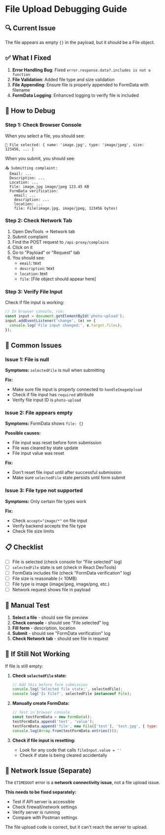 # File Upload Debugging Guide

## 🔍 Current Issue

The file appears as empty `{}` in the payload, but it should be a File object.

## ✅ What I Fixed

1. **Error Handling Bug**: Fixed `error.response.data?.includes is not a function`
2. **File Validation**: Added file type and size validation
3. **File Appending**: Ensure file is properly appended to FormData with filename
4. **FormData Logging**: Enhanced logging to verify file is included

## 🧪 How to Debug

### Step 1: Check Browser Console

When you select a file, you should see:
```
📎 File selected: { name: 'image.jpg', type: 'image/jpeg', size: 123456, ... }
```

When you submit, you should see:
```
📤 Submitting complaint:
  Email: ...
  Description: ...
  Location: ...
  File: image.jpg image/jpeg 123.45 KB
  FormData verification:
    email: ...
    description: ...
    location: ...
    file: File(image.jpg, image/jpeg, 123456 bytes)
```

### Step 2: Check Network Tab

1. Open DevTools → Network tab
2. Submit complaint
3. Find the POST request to `/api-proxy/complains`
4. Click on it
5. Go to "Payload" or "Request" tab
6. You should see:
   - `email`: text
   - `description`: text
   - `location`: text
   - `file`: [File object should appear here]

### Step 3: Verify File Input

Check if file input is working:
```javascript
// In browser console, run:
const input = document.getElementById('photo-upload');
input.addEventListener('change', (e) => {
  console.log('File input changed:', e.target.files);
});
```

## 🐛 Common Issues

### Issue 1: File is null

**Symptoms:** `selectedFile` is null when submitting

**Fix:** 
- Make sure file input is properly connected to `handleImageUpload`
- Check if file input has `required` attribute
- Verify file input ID is `photo-upload`

### Issue 2: File appears empty

**Symptoms:** FormData shows `file: {}`

**Possible causes:**
- File input was reset before form submission
- File was cleared by state update
- File input value was reset

**Fix:**
- Don't reset file input until after successful submission
- Make sure `selectedFile` state persists until form submit

### Issue 3: File type not supported

**Symptoms:** Only certain file types work

**Fix:**
- Check `accept="image/*"` on file input
- Verify backend accepts the file type
- Check file size limits

## 📋 Checklist

- [ ] File is selected (check console for "File selected" log)
- [ ] `selectedFile` state is set (check in React DevTools)
- [ ] FormData includes file (check "FormData verification" log)
- [ ] File size is reasonable (< 10MB)
- [ ] File type is image (image/jpeg, image/png, etc.)
- [ ] Network request shows file in payload

## 🔧 Manual Test

1. **Select a file** - should see file preview
2. **Check console** - should see "File selected" log
3. **Fill form** - description, location
4. **Submit** - should see "FormData verification" log
5. **Check Network tab** - should see file in request

## 🚨 If Still Not Working

If file is still empty:

1. **Check `selectedFile` state:**
   ```javascript
   // Add this before form submission
   console.log('Selected file state:', selectedFile);
   console.log('Is File?', selectedFile instanceof File);
   ```

2. **Manually create FormData:**
   ```javascript
   // Test in browser console
   const testFormData = new FormData();
   testFormData.append('test', 'value');
   testFormData.append('file', new File(['test'], 'test.jpg', { type: 'image/jpeg' }));
   console.log(Array.from(testFormData.entries()));
   ```

3. **Check if file input is resetting:**
   - Look for any code that calls `fileInput.value = ''`
   - Check if state is being cleared accidentally

## 📝 Network Issue (Separate)

The `ETIMEDOUT` error is a **network connectivity issue**, not a file upload issue.

**This needs to be fixed separately:**
- Test if API server is accessible
- Check firewall/network settings
- Verify server is running
- Compare with Postman settings

The file upload code is correct, but it can't reach the server to upload.

